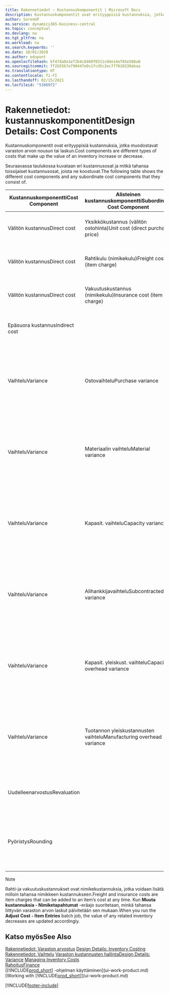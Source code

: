```yaml
---
title: Rakennetiedot – Kustannuskomponentit | Microsoft Docs
description: Kustannuskomponentit ovat erityyppisiä kustannuksia, jotka muodostavat varaston arvon kasvun tai vähennyksen.
author: SorenGP
ms.service: dynamics365-business-central
ms.topic: conceptual
ms.devlang: na
ms.tgt_pltfrm: na
ms.workload: na
ms.search.keywords: ''
ms.date: 10/01/2020
ms.author: edupont
ms.openlocfilehash: bf47da0a1ef2b4c8469f0311c04e14ef85e568a0
ms.sourcegitcommit: ff2b55b7e790447e0c1fcd5c2ec7f7610338ebaa
ms.translationtype: HT
ms.contentlocale: fi-FI
ms.lasthandoff: 02/15/2021
ms.locfileid: "5386972"
---
```

# <a name="design-details-cost-components"></a><span data-ttu-id="d37e9-103">Rakennetiedot: kustannuskomponentit</span><span class="sxs-lookup"><span data-stu-id="d37e9-103">Design Details: Cost Components</span></span>
<span data-ttu-id="d37e9-104">Kustannuskomponentit ovat erityyppisiä kustannuksia, jotka muodostavat varaston arvon nousun tai laskun.</span><span class="sxs-lookup"><span data-stu-id="d37e9-104">Cost components are different types of costs that make up the value of an inventory increase or decrease.</span></span>  

 <span data-ttu-id="d37e9-105">Seuraavassa taulukossa kuvataan eri kustannusosat ja mitkä tahansa toissijaiset kustannusosat, joista ne koostuvat.</span><span class="sxs-lookup"><span data-stu-id="d37e9-105">The following table shows the different cost components and any subordinate cost components that they consist of.</span></span>  

|<span data-ttu-id="d37e9-106">Kustannuskomponentti</span><span class="sxs-lookup"><span data-stu-id="d37e9-106">Cost Component</span></span>|<span data-ttu-id="d37e9-107">Alisteinen kustannuskomponentti</span><span class="sxs-lookup"><span data-stu-id="d37e9-107">Subordinate Cost Component</span></span>|<span data-ttu-id="d37e9-108">Description</span><span class="sxs-lookup"><span data-stu-id="d37e9-108">Description</span></span>|  
|--------------------|--------------------------------|---------------------------------------|  
|<span data-ttu-id="d37e9-109">Välitön kustannus</span><span class="sxs-lookup"><span data-stu-id="d37e9-109">Direct cost</span></span>|<span data-ttu-id="d37e9-110">Yksikkökustannus (välitön ostohinta)</span><span class="sxs-lookup"><span data-stu-id="d37e9-110">Unit cost (direct purchase price)</span></span>|<span data-ttu-id="d37e9-111">Kustannus, joka voidaan jäljittää kustannuskohteeseen.</span><span class="sxs-lookup"><span data-stu-id="d37e9-111">Cost that can be traced to a cost object.</span></span>|  
|<span data-ttu-id="d37e9-112">Välitön kustannus</span><span class="sxs-lookup"><span data-stu-id="d37e9-112">Direct cost</span></span>|<span data-ttu-id="d37e9-113">Rahtikulu (nimikekulu)</span><span class="sxs-lookup"><span data-stu-id="d37e9-113">Freight cost (item charge)</span></span>|<span data-ttu-id="d37e9-114">Kustannus, joka voidaan jäljittää kustannuskohteeseen.</span><span class="sxs-lookup"><span data-stu-id="d37e9-114">Cost that can be traced to a cost object.</span></span>|  
|<span data-ttu-id="d37e9-115">Välitön kustannus</span><span class="sxs-lookup"><span data-stu-id="d37e9-115">Direct cost</span></span>|<span data-ttu-id="d37e9-116">Vakuutuskustannus (nimikekulu)</span><span class="sxs-lookup"><span data-stu-id="d37e9-116">Insurance cost (item charge)</span></span>|<span data-ttu-id="d37e9-117">Kustannus, joka voidaan jäljittää kustannuskohteeseen.</span><span class="sxs-lookup"><span data-stu-id="d37e9-117">Cost that can be traced to a cost object.</span></span>|  
|<span data-ttu-id="d37e9-118">Epäsuora kustannus</span><span class="sxs-lookup"><span data-stu-id="d37e9-118">Indirect cost</span></span>||<span data-ttu-id="d37e9-119">Kustannus, jota ei voida jäljittää kustannuskohteeseen.</span><span class="sxs-lookup"><span data-stu-id="d37e9-119">Cost that cannot be traced to a cost object.</span></span>|  
|<span data-ttu-id="d37e9-120">Vaihtelu</span><span class="sxs-lookup"><span data-stu-id="d37e9-120">Variance</span></span>|<span data-ttu-id="d37e9-121">Ostovaihtelu</span><span class="sxs-lookup"><span data-stu-id="d37e9-121">Purchase variance</span></span>|<span data-ttu-id="d37e9-122">Todellisten ja vakiokustannusten välinen ero, joka kirjataan vain niiden nimikkeiden osalta, joille käytetään **Vakio**-arvostusmenetelmää.</span><span class="sxs-lookup"><span data-stu-id="d37e9-122">The difference between actual and standard costs, which is only posted for items using the **Standard** costing method.</span></span>|  
|<span data-ttu-id="d37e9-123">Vaihtelu</span><span class="sxs-lookup"><span data-stu-id="d37e9-123">Variance</span></span>|<span data-ttu-id="d37e9-124">Materiaalin vaihtelu</span><span class="sxs-lookup"><span data-stu-id="d37e9-124">Material variance</span></span>|<span data-ttu-id="d37e9-125">Todellisten ja vakiokustannusten välinen ero, joka kirjataan vain niiden nimikkeiden osalta, joille käytetään **Vakio**-arvostusmenetelmää.</span><span class="sxs-lookup"><span data-stu-id="d37e9-125">The difference between actual and standard costs, which is only posted for items using the **Standard** costing method.</span></span>|  
|<span data-ttu-id="d37e9-126">Vaihtelu</span><span class="sxs-lookup"><span data-stu-id="d37e9-126">Variance</span></span>|<span data-ttu-id="d37e9-127">Kapasit. vaihtelu</span><span class="sxs-lookup"><span data-stu-id="d37e9-127">Capacity variance</span></span>|<span data-ttu-id="d37e9-128">Todellisten ja vakiokustannusten välinen ero, joka kirjataan vain niiden nimikkeiden osalta, joille käytetään **Vakio**-arvostusmenetelmää.</span><span class="sxs-lookup"><span data-stu-id="d37e9-128">The difference between actual and standard costs, which is only posted for items using the **Standard** costing method.</span></span>|  
|<span data-ttu-id="d37e9-129">Vaihtelu</span><span class="sxs-lookup"><span data-stu-id="d37e9-129">Variance</span></span>|<span data-ttu-id="d37e9-130">Alihankkijavaihtelu</span><span class="sxs-lookup"><span data-stu-id="d37e9-130">Subcontracted variance</span></span>|<span data-ttu-id="d37e9-131">Todellisten ja vakiokustannusten välinen ero, joka kirjataan vain niiden nimikkeiden osalta, joille käytetään **Vakio**-arvostusmenetelmää.</span><span class="sxs-lookup"><span data-stu-id="d37e9-131">The difference between actual and standard costs, which is only posted for items using the **Standard** costing method.</span></span>|  
|<span data-ttu-id="d37e9-132">Vaihtelu</span><span class="sxs-lookup"><span data-stu-id="d37e9-132">Variance</span></span>|<span data-ttu-id="d37e9-133">Kapasit. yleiskust. vaihtelu</span><span class="sxs-lookup"><span data-stu-id="d37e9-133">Capacity overhead variance</span></span>|<span data-ttu-id="d37e9-134">Todellisten ja vakiokustannusten välinen ero, joka kirjataan vain niiden nimikkeiden osalta, joille käytetään **Vakio**-arvostusmenetelmää.</span><span class="sxs-lookup"><span data-stu-id="d37e9-134">The difference between actual and standard costs, which is only posted for items using the **Standard** costing method.</span></span>|  
|<span data-ttu-id="d37e9-135">Vaihtelu</span><span class="sxs-lookup"><span data-stu-id="d37e9-135">Variance</span></span>|<span data-ttu-id="d37e9-136">Tuotannon yleiskustannusten vaihtelu</span><span class="sxs-lookup"><span data-stu-id="d37e9-136">Manufacturing overhead variance</span></span>|<span data-ttu-id="d37e9-137">Todellisten ja vakiokustannusten välinen ero, joka kirjataan vain niiden nimikkeiden osalta, joille käytetään **Vakio**-arvostusmenetelmää.</span><span class="sxs-lookup"><span data-stu-id="d37e9-137">The difference between actual and standard costs, which is only posted for items using the **Standard** costing method.</span></span>|  
|<span data-ttu-id="d37e9-138">Uudelleenarvostus</span><span class="sxs-lookup"><span data-stu-id="d37e9-138">Revaluation</span></span>||<span data-ttu-id="d37e9-139">Nykyisen varaston arvon arvonalennus tai arvonkorotus.</span><span class="sxs-lookup"><span data-stu-id="d37e9-139">A depreciation or appreciation of the current inventory value.</span></span>|  
|<span data-ttu-id="d37e9-140">Pyöristys</span><span class="sxs-lookup"><span data-stu-id="d37e9-140">Rounding</span></span>||<span data-ttu-id="d37e9-141">Ylijäämät, jotka on aiheutettu menetelmällä, jossa varaston arvostuksen vähennykset on laskettu.</span><span class="sxs-lookup"><span data-stu-id="d37e9-141">Residuals caused by the way in which valuation of inventory decreases are calculated.</span></span>|  

> [!NOTE]  
>  <span data-ttu-id="d37e9-142">Rahti-ja vakuutuskustannukset ovat nimikekustannuksia, jotka voidaan lisätä milloin tahansa nimikkeen kustannukseen.</span><span class="sxs-lookup"><span data-stu-id="d37e9-142">Freight and insurance costs are item charges that can be added to an item’s cost at any time.</span></span> <span data-ttu-id="d37e9-143">Kun **Muuta kustannuksia - Nimiketapahtumat** -eräajo suoritetaan, minkä tahansa liittyvän varaston arvon laskut päivitetään sen mukaan.</span><span class="sxs-lookup"><span data-stu-id="d37e9-143">When you run the **Adjust Cost - Item Entries** batch job, the value of any related inventory decreases are updated accordingly.</span></span>  

## <a name="see-also"></a><span data-ttu-id="d37e9-144">Katso myös</span><span class="sxs-lookup"><span data-stu-id="d37e9-144">See Also</span></span>  
 <span data-ttu-id="d37e9-145">[Rakennetiedot: Varaston arvostus](design-details-inventory-costing.md) </span><span class="sxs-lookup"><span data-stu-id="d37e9-145">[Design Details: Inventory Costing](design-details-inventory-costing.md) </span></span>  
 <span data-ttu-id="d37e9-146">[Rakennetiedot: Vaihtelu](design-details-variance.md) [Varaston kustannusten hallinta](finance-manage-inventory-costs.md)</span><span class="sxs-lookup"><span data-stu-id="d37e9-146">[Design Details: Variance](design-details-variance.md) [Managing Inventory Costs](finance-manage-inventory-costs.md)</span></span>  
 [<span data-ttu-id="d37e9-147">Rahoitus</span><span class="sxs-lookup"><span data-stu-id="d37e9-147">Finance</span></span>](finance.md)  
 <span data-ttu-id="d37e9-148">[[!INCLUDE[prod_short](includes/prod_short.md)] -ohjelman käyttäminen](ui-work-product.md)</span><span class="sxs-lookup"><span data-stu-id="d37e9-148">[Working with [!INCLUDE[prod_short](includes/prod_short.md)]](ui-work-product.md)</span></span>  


[!INCLUDE[footer-include](includes/footer-banner.md)]